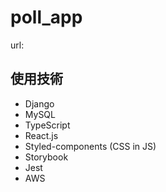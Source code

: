 # poll_app
url:

## 使用技術
- Django
- MySQL
- TypeScript
- React.js
- Styled-components (CSS in JS)
- Storybook
- Jest
- AWS
